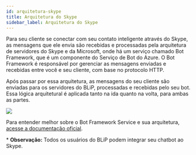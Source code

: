 ```yaml
---
id: arquitetura-skype
title: Arquitetura do Skype
sidebar_label: Arquitetura do Skype
---
```


Para seu cliente se conectar com seu contato inteligente através do Skype, as mensagens que ele envia são recebidas e processadas pela arquitetura de servidores do Skype e da Microsoft, onde há um serviço chamado Bot Framework, que é um componente do Serviço de Bot do Azure. O Bot Framework é responsável por gerenciar as mensagens enviadas e recebidas entre você e seu cliente, com base no protocolo HTTP.

Após passar por essa arquitetura, as mensagens do seu cliente são enviadas para os servidores do BLiP, processadas e recebidas pelo seu bot. Essa lógica arquitetural é aplicada tanto na ida quanto na volta, para ambas as partes.

![](/img/channels/skype/arquitetura-skype-1.png)<br>

Para entender melhor sobre o Bot Framework Service e sua arquitetura, [acesse a documentação oficial](https://docs.microsoft.com/pt-br/azure/bot-service/bot-builder-basics?view=azure-bot-service-4.0&tabs=csharp).

\* **Observação:** Todos os usuários do BLiP podem integrar seu chatbot ao Skype.


<!-- Rating frame -->
<script type="text/javascript" src="/scripts/rating.js"></script>
